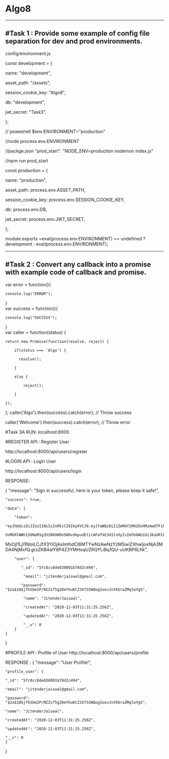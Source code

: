 # Algo8
------------------------------------------------------------------------------------------
#Task 1 : Provide some example of config file separation for dev and prod environments.
------------------------------------------------------------------------------------------
config/environment.js

const development = {

  name: "development",
  
  asset_path: "/assets",
  
  session_cookie_key: "Algo8",
  
  db: "development",
  
  jwt_secret: "Task3",
  
};

// poweshell $env:ENVIRONMENT="production"

//node process.env.ENVIRONMENT

//packge.json "prod_start": "NODE_ENV=production nodemon index.js"

//npm run prod_start

const production = {

  name: "production",
  
  asset_path: process.env.ASSET_PATH,
  
  session_cookie_key: process.env.SESSION_COOKIE_KEY,
  
  db: process.env.DB,
  
  jwt_secret: process.env.JWT_SECRET,
  
};

module.exports =eval(process.env.ENVIRONMENT) == undefined ? development : eval(process.env.ENVIRONMENT);


-------------------------------------------------------------------------------------------
#Task 2 : Convert any callback into a promise with example code of callback and promise.
-------------------------------------------------------------------------------------------
var error = function(){ 

    console.log("ERROR"); 
    
}   
var success = function(){ 

    console.log("SUCCESS"); 
    
}     
var caller = function(status) { 

    return new Promise(function(resolve, reject) { 
    
        if(status === 'Algo') { 
        
          resolve(); 
          
        } 
        
        else {
        
            reject(); 
            
        } 
        
    }); 
    
}; 
caller('Algo').then(success).catch(error); // Throw success 

caller('Welcome').then(success).catch(error); // Throw error 

#Task 3A 
RUN: localhost:8000

#REGISTER API : Register User

http://localhost:8000/api/users/register

#LOGIN API : Login User

http://localhost:8000/api/users/login

RESPONSE:

{
    "message": "Sign in successful, here is your token, please keep it safe!",
    
    "success": true,
    
    "data": {
    
        "token": 
        "eyJhbGciOiJIUzI1NiIsInR5cCI6IkpXVCJ9.eyJfaWQiOiI1ZmM4Y2M4ZGU4MzAwOTFiNzhkMmM0OTQiLCJlbWFpbCI6ImppdGVuZGVyamFpc3dhbEBnbWFpbC5jb20iLCJwYXNzd29yZCI6IiQyYSQxMCRqZmhTYm0yUC9OSVpzZj
        VnMkRlWWh1S0NaM1g3U1NXUW9nSW9vdkpudEticmFaTXE3d1lnUyIsIm5hbWUiOiJKaXRlbmRlckphaXN3YWwiLCJjcmVhdGVkQXQiOiIyMDIwLTEyLTAzVDExOjMxOjI1LjI1NloiLCJ1cGRhdGVkQXQiOiIyMDIwLTEyLTAzVDExOj
        
 MxOjI1LjI1NloiLCJfX3YiOjAsImlhdCI6MTYwNzAwNzYzMSwiZXhwIjoxNjA3MDA4NjMxfQ.grzZKB4alY8P4Z3YMHoqUZKQYLiBq1QU-uUKBP6Lfik",
        
        "user": {
           
           "_id": "5fc8cc8de830091b78d2c494",
            
            "email": "jitenderjaiswal@gmail.com",
           
           "password": "$2a$10$jfhSbm2P/NIZsf5g2DeYhuKCZ3X7SSWQogIoovJntKbraZMq7wYgS",
            
            "name": "JitenderJaiswal",
            
            "createdAt": "2020-12-03T11:31:25.256Z",
            
            "updatedAt": "2020-12-03T11:31:25.256Z",
            
            "__v": 0
        }
    }
}

#PROFILE API : Profile of User
http://localhost:8000/api/users/profile

RESPONSE :
{
   "message": "User Profile!",
    
    "profile_user": {
    
    "_id": "5fc8cc8de830091b78d2c494",
    
    "email": "jitenderjaiswal@gmail.com",
    
    "password": "$2a$10$jfhSbm2P/NIZsf5g2DeYhuKCZ3X7SSWQogIoovJntKbraZMq7wYgS",
    
    "name": "JitenderJaiswal",
    
    "createdAt": "2020-12-03T11:31:25.256Z",
    
    "updatedAt": "2020-12-03T11:31:25.256Z",
    
    "__v": 0
    }
}


